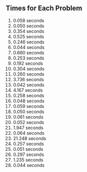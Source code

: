## Times for Each Problem

1.  0.058 seconds
2.  0.050 seconds
3.  0.354 seconds
4.  0.525 seconds
5.  0.246 seconds
6.  0.044 seconds
7.  0.660 seconds
8.  0.253 seconds
9.  0.192 seconds
10.  0.304 seconds
11.  0.260 seconds
12.  3.736 seconds
13.  0.042 seconds
14.  4.167 seconds
15.  0.258 seconds
16.  0.048 seconds
17.  0.059 seconds
18.  0.050 seconds
19.  0.061 seconds
20.  0.052 seconds
21.  1.947 seconds
22.  0.064 seconds
23.  21.248 seconds
24.  0.257 seconds
25.  0.051 seconds
26.  0.297 seconds
27.  1.235 seconds
28.  0.044 seconds
